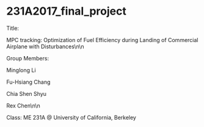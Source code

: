 # 231A2017_final_project

Title: 

MPC tracking: Optimization of Fuel Efficiency during Landing of Commercial Airplane with Disturbances\n\n


Group Members: 

  Minglong Li

  Fu-Hsiang Chang

  Chia Shen Shyu

  Rex Chen\n\n
  

Class: 
ME 231A @ University of California, Berkeley 
